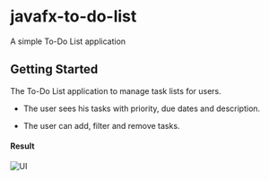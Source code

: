 # javafx-to-do-list
A simple To-Do List application

## Getting Started

The To-Do List application to manage task lists for users.

* The user sees his tasks with priority, due dates and description.

* The user can add, filter and remove tasks.

#### Result

![UI](https://image.ibb.co/iDXvew/ss1.png)
